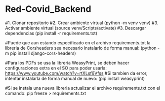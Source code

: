 # Red-Covid_Backend
#1. Clonar repositorio #2. Crear ambiente virtual (python -m venv venv) #3. Activar ambiente virtual (source venv/Scripts/activate) #3. Descargar dependencias (pip install -r requirements.txt)

#Puede que aun estando especificado en el archivo requirements.txt la libreria de Corsheaders sea necesario instalarlo de forma manual: (python -m pip install django-cors-headers)

#Para los PDFs se usa la libreria WeasyPrint, se deben hacer configuraciones extra en el SO para poder usarla: https://www.youtube.com/watch?v=rtXLsf6Vfss #Si tambien da error, intentar instalarla de forma manual de nuevo: (pip install weasyprint)

#Si se instala una nueva libreria actualizar el archivo requirements.txt con el comando: pip freeze > requirements.txt
